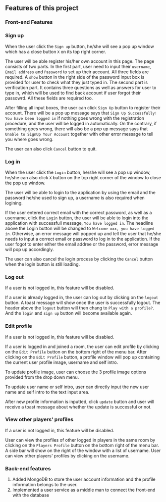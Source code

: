 ## Features of this project
### Front-end Features
### Sign up
When the user click the `Sign up` button, he/she will see a pop up window which has a close button `X` on its top right corner.

The user will be able register his/her own account in this page. The page consists of two parts. In the first part, user need to input their `username`, `Email address` and `Password` to set up their account.
All three fields are required. A `show` button in the right side of the password input box is provided for user to check what they just typed in.
The second part is verification part. It contains three questions as well as answers for user to type in, which will be used to find back account if user forgot their passowrd. All these fields are required too.

After filling all input boxes, the user can click `Sign Up` button to register their account. There will be a pop up message says that `Sign Up Successfully! You have been logged in` 
if nothing goes wrong with the registration procedure, and the user will be logged in automatically. On the contrary, if something goes wrong, there will also be a pop up message says that `Unable to SignUp Your Account` together with other error message to tell you where goes wrong.

The user can also click `Cancel` button to quit.

### Log in
When the user click the `Login` button, he/she will see a pop up window, he/she can also click `X` button on the top right corner of the window to close the pop up window.

The user will be able to login to the application by using the email and the password he/she used to sign up, a username is also required when logining. 

If the user entered correct email with the correct password, as well as a username, click the `Login` button, the user will be able to login into the application with successfull message, `You have logged in`.
The headline above the Login button will be changed to `Welcome xxx, you have logged in`.
Otherwise, an error message will popped up and tell the user that he/she needs to input a correct email or password to log in to the application. 
If the user fogot to enter either the email addree or the password, error message will pop up accordingly.

The user can also cancel the login process by clicking the `Cancel` button when the login button is still loading. 


### Log out

If a user is not logged in, this feature will be disabled.

If a user is already logged in, the user can log out by clicking on the `logout` button. A toast message will show once the user is successfully logout. 
The header above the `logout` button will then chang to `Play with a profile?`. And the `login` and `sign up` button will become available again.

### Edit profile

If a user is not logged in, this feature will be disabled.

If a user is logged in and joined a room, the user can edit profile by clicking on the `Edit Profile` button on the bottom right of the menu bar.
After clicking on the `Edit Profile` button, a profile window will pop up containing the current user profile image, username and self intro. 

To update profile image, user can choose the 3 profile image options provided from the drop down menu.

To update user name or self intro, user can directly input the new user name and self intro to the text input area.

After new profile information is inputted, click `update` button and user will receive a toast message about whether the update is successful or not. 

### View other players' profiles

If a user is not logged in, this feature will be disabled.

User can view the profiles of other logged in players in the same room by clicking on the `Players Profile` button on the bottom right of the menu bar.
A side bar will show on the right of the window with a list of username. User can view other players' profiles by clicking on the username. 

### Back-end features
1. Added MongoDB to store the user account information and the profile information belongs to the user.
2. Implemented a user service as a middle man to connect the front-end with the database
